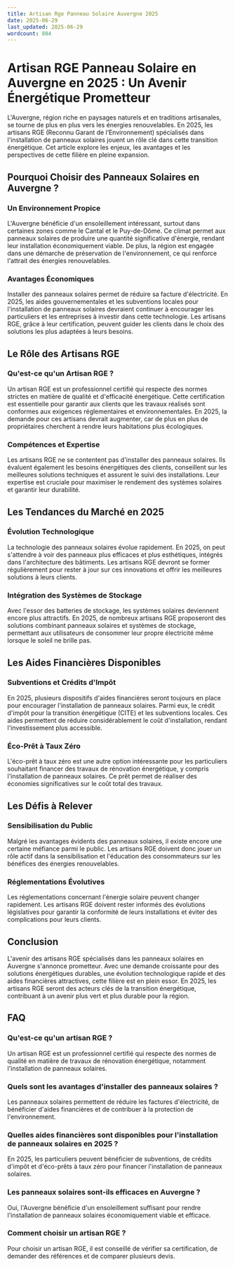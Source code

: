 ```yaml
---
title: Artisan Rge Panneau Solaire Auvergne 2025
date: 2025-06-29
last_updated: 2025-06-29
wordcount: 804
---
```


# Artisan RGE Panneau Solaire en Auvergne en 2025 : Un Avenir Énergétique Prometteur

L'Auvergne, région riche en paysages naturels et en traditions artisanales, se tourne de plus en plus vers les énergies renouvelables. En 2025, les artisans RGE (Reconnu Garant de l’Environnement) spécialisés dans l'installation de panneaux solaires jouent un rôle clé dans cette transition énergétique. Cet article explore les enjeux, les avantages et les perspectives de cette filière en pleine expansion.

## Pourquoi Choisir des Panneaux Solaires en Auvergne ?

### Un Environnement Propice

L'Auvergne bénéficie d'un ensoleillement intéressant, surtout dans certaines zones comme le Cantal et le Puy-de-Dôme. Ce climat permet aux panneaux solaires de produire une quantité significative d'énergie, rendant leur installation économiquement viable. De plus, la région est engagée dans une démarche de préservation de l'environnement, ce qui renforce l'attrait des énergies renouvelables.

### Avantages Économiques

Installer des panneaux solaires permet de réduire sa facture d'électricité. En 2025, les aides gouvernementales et les subventions locales pour l'installation de panneaux solaires devraient continuer à encourager les particuliers et les entreprises à investir dans cette technologie. Les artisans RGE, grâce à leur certification, peuvent guider les clients dans le choix des solutions les plus adaptées à leurs besoins.

## Le Rôle des Artisans RGE

### Qu'est-ce qu'un Artisan RGE ?

Un artisan RGE est un professionnel certifié qui respecte des normes strictes en matière de qualité et d'efficacité énergétique. Cette certification est essentielle pour garantir aux clients que les travaux réalisés sont conformes aux exigences réglementaires et environnementales. En 2025, la demande pour ces artisans devrait augmenter, car de plus en plus de propriétaires cherchent à rendre leurs habitations plus écologiques.

### Compétences et Expertise

Les artisans RGE ne se contentent pas d'installer des panneaux solaires. Ils évaluent également les besoins énergétiques des clients, conseillent sur les meilleures solutions techniques et assurent le suivi des installations. Leur expertise est cruciale pour maximiser le rendement des systèmes solaires et garantir leur durabilité.

## Les Tendances du Marché en 2025

### Évolution Technologique

La technologie des panneaux solaires évolue rapidement. En 2025, on peut s'attendre à voir des panneaux plus efficaces et plus esthétiques, intégrés dans l'architecture des bâtiments. Les artisans RGE devront se former régulièrement pour rester à jour sur ces innovations et offrir les meilleures solutions à leurs clients.

### Intégration des Systèmes de Stockage

Avec l'essor des batteries de stockage, les systèmes solaires deviennent encore plus attractifs. En 2025, de nombreux artisans RGE proposeront des solutions combinant panneaux solaires et systèmes de stockage, permettant aux utilisateurs de consommer leur propre électricité même lorsque le soleil ne brille pas.

## Les Aides Financières Disponibles

### Subventions et Crédits d'Impôt

En 2025, plusieurs dispositifs d'aides financières seront toujours en place pour encourager l'installation de panneaux solaires. Parmi eux, le crédit d'impôt pour la transition énergétique (CITE) et les subventions locales. Ces aides permettent de réduire considérablement le coût d'installation, rendant l'investissement plus accessible.

### Éco-Prêt à Taux Zéro

L'éco-prêt à taux zéro est une autre option intéressante pour les particuliers souhaitant financer des travaux de rénovation énergétique, y compris l'installation de panneaux solaires. Ce prêt permet de réaliser des économies significatives sur le coût total des travaux.

## Les Défis à Relever

### Sensibilisation du Public

Malgré les avantages évidents des panneaux solaires, il existe encore une certaine méfiance parmi le public. Les artisans RGE doivent donc jouer un rôle actif dans la sensibilisation et l'éducation des consommateurs sur les bénéfices des énergies renouvelables.

### Réglementations Évolutives

Les réglementations concernant l'énergie solaire peuvent changer rapidement. Les artisans RGE doivent rester informés des évolutions législatives pour garantir la conformité de leurs installations et éviter des complications pour leurs clients.

## Conclusion

L'avenir des artisans RGE spécialisés dans les panneaux solaires en Auvergne s'annonce prometteur. Avec une demande croissante pour des solutions énergétiques durables, une évolution technologique rapide et des aides financières attractives, cette filière est en plein essor. En 2025, les artisans RGE seront des acteurs clés de la transition énergétique, contribuant à un avenir plus vert et plus durable pour la région.

## FAQ

### Qu'est-ce qu'un artisan RGE ?

Un artisan RGE est un professionnel certifié qui respecte des normes de qualité en matière de travaux de rénovation énergétique, notamment l'installation de panneaux solaires.

### Quels sont les avantages d'installer des panneaux solaires ?

Les panneaux solaires permettent de réduire les factures d'électricité, de bénéficier d'aides financières et de contribuer à la protection de l'environnement.

### Quelles aides financières sont disponibles pour l'installation de panneaux solaires en 2025 ?

En 2025, les particuliers peuvent bénéficier de subventions, de crédits d'impôt et d'éco-prêts à taux zéro pour financer l'installation de panneaux solaires.

### Les panneaux solaires sont-ils efficaces en Auvergne ?

Oui, l'Auvergne bénéficie d'un ensoleillement suffisant pour rendre l'installation de panneaux solaires économiquement viable et efficace.

### Comment choisir un artisan RGE ?

Pour choisir un artisan RGE, il est conseillé de vérifier sa certification, de demander des références et de comparer plusieurs devis.